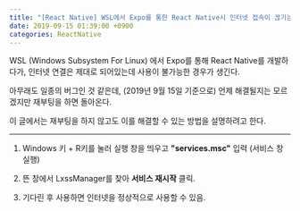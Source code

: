 ```yaml
---
title: "[React Native] WSL에서 Expo를 통한 React Native시 인터넷 접속이 끊기는 문제"
date: 2019-09-15 01:39:00 +0900
categories: ReactNative
---
```


WSL (Windows Subsystem For Linux) 에서 Expo를 통해 React Native를 개발하다가, 인터넷 연결은 제대로 되어있는데 사용이 불가능한 경우가 생긴다.

아무래도 일종의 버그인 것 같은데, (2019년 9월 15일 기준으로) 언제 해결될지는 모르겠지만 재부팅을 하면 돌아온다.

이 글에서는 재부팅을 하지 않고도 이를 해결할 수 있는 방법을 설명하려고 한다.

-----------------------

1. Windows 키 + R키를 눌러 실행 창을 띄우고 **"services.msc"** 입력 (서비스 창 실행)

2. 뜬 창에서 LxssManager를 찾아 **서비스 재시작** 클릭.

3. 기다린 후 사용하면 인터넷을 정상적으로 사용할 수 있음.
